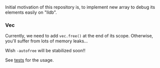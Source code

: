 Initial motivation of this repository is, to implement new array to debug its elements easily on "lldb".

### Vec
Currently, we need to add `vec.free()` at the end of its scope.
Otherwise, you'll suffer from lots of memory leaks...

Wish `-autofree` will be stabilized soon!!

See [tests](vec/vec_test.v) for the usage.